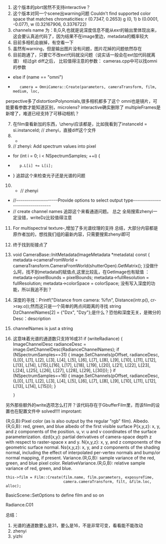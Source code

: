 1. 这个版本的pbrt居然不支持interactive？
2. 这个版本对同一个scene出warning问题 Couldn't find supported color space that matches chromaticities: r (0.7347, 0.2653) g (0, 1) b (0.0001, -0.077), w (0.32167906, 0.3376722)
3. channels name 为：B,G,R,也就是说深度信息不能从exr的输出里体现出来，这会要认真追代码了，因为结果不在image里边，metadata的概率较大
4. 目前多相机会崩掉，有空看一下
5. 虽然有warning，但是输出图片没有问题，图片花掉的问题依然存在
6. 目前跑通了，只要它不改ext代码就没问题（说实话一般会在ext加代码就离谱）
经过git diff之后， 比较值得注意的参数：
cameras.cpp中可以找omni的参数
+    else if (name == "omni")
+        camera = OmniCamera::Create(parameters, cameraTransform, film, medium, loc,
perpective多了distortionPolynomials,很多相机都多了这个
omni也是镜片，可能要看参数才能知道区别，microlens?
interactive确实删除了
multipleFrames是新增了，难道已经支持了可移动相机？

7. 在film查看新加的东西，\\zhenyi应该都是，比如我看到了instanceId  = si.instanceId; // zhenyi，直接diff这个文件
8. +    
9. // zhenyi: Add spectrum values into pixel
+    for (int i = 0; i < NSpectrumSamples; ++i) {
+        p.L[i] += L[i];
+    }
  追踪这个来检查光子还是光谱的问题
10. +    // zhenyi
+    //---------------------Provide options to select output type---------------------------------
+    // create channel names
追踪这个来看通道问题。
总之 全局搜索zhenyi一定没错，writeDz比较值得注意
11. For multispectral texture-,增加了多光谱纹理的支持
总结，大部分内容都是原作者加的，想找我们组的最新内容，只需要搜索zhenyi即可
12. 终于找到衔接点了
13. void CameraBase::InitMetadata(ImageMetadata *metadata) const {
    metadata->cameraFromWorld = cameraTransform.CameraFromWorld(shutterOpen).GetMatrix();
}没做什么阿，找不到metadata的赋值点,这里比较乱，在GetImage也有赋值
：    metadata->pixelBounds = pixelBounds;
    metadata->fullResolution = fullResolution;
    metadata->colorSpace = colorSpace;
没有写入深度的功能，所以我追不到？

14. 深度的寻找：Printf("Distance from camera: %f\n", Distance(intr.p(), cr->ray.o));然而这只是一个简单的两点间距离的寻找
      string DzChannelNames[2] = {"Dzx", "Dzy"};是什么？恐怕和深度无关，是微分的
      Desc：description

15. channelNames is just a string

16. 这意味着光谱的通道数只支持16或31
        if (writeRadiance)
        {
            ImageChannelDesc radianceDesc = image.GetChannelDesc(RadianceChannelNames);
            if (NSpectrumSamples==31)
            {
                image.SetChannels(pOffset, radianceDesc, {L[0], L[1], L[2], L[3], L[4], L[5],
                                L[6], L[7], L[8], L[9], L[10], L[11],
                                L[12], L[13], L[14], L[15],L[16], L[17], L[18], L[19], L[20],
                                L[21], L[22], L[23], L[24], L[25], L[26],
                                L[27], L[28], L[29], L[30]});
            }
            if (NSpectrumSamples==16)
            {
                image.SetChannels(pOffset, radianceDesc, {L[0], L[1], L[2], L[3], L[4], L[5],
                                L[6], L[7], L[8], L[9], L[10], L[11],
                                L[12], L[13], L[14], L[15]});
            }

        }
另外那些额外的write选项怎么打开？该代码存在于GbufferFilm里，而该film的设置也在配置文件中
solved!!!!
improtant:

{R,G,B}:Pixel color (as is also output by the regular "rgb" film).
Albedo.{R,G,B}: red, green, and blue albedo of the first visible surface
P{x,y,z}: x, y, and z components of the position.
u, v: u and v coordinates of the surface parameterization.
dzd{x,y}: partial derivatives of camera-space depth z with respect to raster-space x and y.
N{x,y,z}: x, y, and z components of the geometric surface normal.
Ns{x,y,z}: x, y, and z components of the shading normal, including the effect of interpolated per-vertex normals and bump/or normal mapping, if present.
Variance.{R,G,B}: sample variance of the red, green, and blue pixel color.
RelativeVariance.{R,G,B}: relative sample variance of red, green, and blue.

    this->film = Film::Create(film.name, film.parameters, exposureTime,
                              camera.cameraTransform, filt, &film.loc, alloc);
BasicScene::SetOptions to define film and so on

Radiance.C01

总结：
1. 光谱的通道数要么是31，要么是16，不是非常可变，看看能不能改动
2. zhenyi
3. yizhi